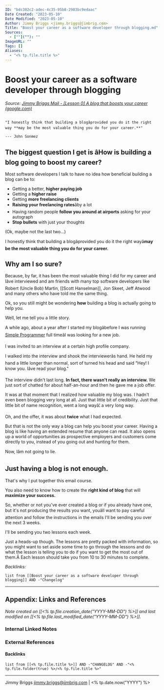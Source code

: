 ```yaml
---
ID: "bdc302c2-adec-4c35-95b8-2983bc9edaac"
Date Created: "2023-05-10"
Date Modified: "2023-05-10"
Author: Jimmy Briggs <jimmy.briggs@jimbrig.com>
Title: "Boost your career as a software developer through blogging.md"
Sources: 
  - [""](""): ""
ImageURL: ""
Tags: []
Aliases:
  - "<% tp.file.title %>"
---
```



# Boost your career as a software developer through blogging

*Source: [Jimmy Briggs Mail - [Lesson 0] A blog that boosts your career (google.com)](https://mail.google.com/mail/u/0/?ik=52b8569fb7&view=pt&search=all&permmsgid=msg-f%3A1725961616694387940&simpl=msg-f%3A1725961616694387940)*

```ad-quote

"I honestly think that building a blogâprovided you do it the right way **may be the most valuable thing you do for your career.**"

--- John Sonmez

```


## The biggest question I get is âHow is building a blog going to boost my career?

Most software developers I talk to have no idea how beneficial building a blog can be to:

-   Getting a better, **higher paying job**
-   Getting a **higher raise**
-   Getting **more freelancing clients**
-   **Raising your freelancing rates**âby a lot
-   Having random people **follow you around at airports** asking for your autograph
-   **Stop bullets** with just your thoughts

(Ok, maybe not the last two...) 
  
I honestly think that building a blogâprovided you do it the right wayâ**may be the most valuable thing you do for your career.**

## Why am I so sure?

Because, by far, it has been the most valuable thing I did for my career and Iâve interviewed and am friends with many top software developers like Robert (Uncle Bob) Martin, [[Scott Hanselman]], Jon Skeet, Jeff Atwood and many others who have told me the same thing.  
  
Ok, so you still might be wondering **how** building a blog is actually going to help you.  

Well, let me tell you a little story.  
  
A while ago, about a year after I started my blogâbefore I was running [Simple Programmer](https://simpleprogrammer.com/) full timeâI was looking for a new job.  
  
I was invited to an interview at a certain high profile company.  
  
I walked into the interview and shook the interviewerâs hand. He held my hand a little longer than normal, sort of turned his head and said "Hey! I know you. Iâve read your blog."  
  
The interview didn't last long. **In fact, there wasn't really an interview.** We just sort of chatted for about half-an-hour and then he gave me a job offer.  
  
It was at that moment that I realized how valuable my blog was. I hadn't even been blogging very long at all. Just that little bit of credibility. Just that little bit of name recognition, went a long wayâ¦ a very long way.  
  
Oh, and the offer, it was about **twice** what I had expected.  
  
But that is not the only way a blog can help you boost your career. Having a blog is like having an extended resume that anyone can read. It also opens up a world of opportunities as prospective employers and customers come directly to you, instead of you going out and hunting for them.  
  
Now, Iâm not going to lie.

## Just having a blog is not enough.

That's why I put together this email course.

You also need to know how to create the **right kind of blog** that will **maximize your success.**  
  
So, whether or not you've ever created a blog or if you already have one, but it's not producing the results you want, youâll want to pay careful attention and follow the instructions in the emails I'll be sending you over the next 3 weeks.  
  
I'll be sending you two lessons each week.  
  
Just a heads-up though. The lessons are pretty packed with information, so you might want to set aside some time to go through the lessons and do what the lesson is telling you to do if you want to get the most out of them.Â Each lesson should take you from 10 to 30 minutes to complete.

*Backlinks:*

```dataview
list from [[Boost your career as a software developer through blogging]] AND -"Changelog"
```

***

## Appendix: Links and References

*Note created on [[<% tp.file.creation_date("YYYY-MM-DD") %>]] and last modified on [[<% tp.file.last_modified_date("YYYY-MM-DD") %>]].*

### Internal Linked Notes

### External References

#### Backlinks

```dataview
list from [[<% tp.file.title %>]] AND -"CHANGELOG" AND -"<% tp.file.folder(true) %>/<% tp.file.title %>"
```


***

Jimmy Briggs <jimmy.briggs@jimbrig.com> | <% tp.date.now("YYYY") %>